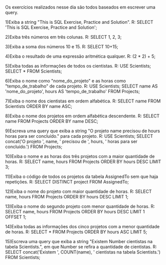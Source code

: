 Os exercícios realizados nesse dia são todos baseados em escrever uma query.


1)Exiba a string "This is SQL Exercise, Practice and Solution".
  R:  SELECT 'This is SQL Exercise, Practice and Solution';

2)Exiba três números em três colunas.
  R:  SELECT 1, 2, 3;

3)Exiba a soma dos números 10 e 15.
  R:  SELECT 10+15;

4)Exiba o resultado de uma expressão aritmética qualquer.
  R:   (2 * 2) + 5;

5)Exiba todas as informações de todos os cientistas.
  R:  USE Scientists;
      SELECT * FROM Scientists;

6)Exiba o nome como "nome_do_projeto" e as horas como "tempo_de_trabalho" de cada projeto.
  R:  USE Scientists;
      SELECT name AS 'nome_do_projeto', hours AS 'tempo_de_trabalho' FROM Projects;

7)Exiba o nome dos cientistas em ordem alfabética.
  R:  SELECT name FROM Scientists
      ORDER BY name ASC;

8)Exiba o nome dos projetos em ordem alfabética descendente.
  R:  SELECT name FROM Projects
      ORDER BY name DESC;

9)Escreva uma query que exiba a string "O projeto name precisou de hours horas para ser concluído." para cada projeto.
  R:  USE Scientists;
      SELECT concat('O projeto ', name, ' precisou de ', hours, ' horas 
      para ser concluído.') FROM Projects;

10)Exiba o nome e as horas dos três projetos com a maior quantidade de horas.
  R:  SELECT name, hours FROM Projects
      ORDER BY hours DESC
      LIMIT 3;

11)Exiba o código de todos os projetos da tabela AssignedTo sem que haja repetições.
  R:  SELECT DISTINCT project FROM AssignedTo;

12)Exiba o nome do projeto com maior quantidade de horas.
  R:  SELECT name, hours FROM Projects
      ORDER BY hours DESC
      LIMIT 1;

13)Exiba o nome do segundo projeto com menor quantidade de horas.
  R:  SELECT name, hours FROM Projects
      ORDER BY hours DESC
      LIMIT 1
      OFFSET 1;

14)Exiba todas as informações dos cinco projetos com a menor quantidade de horas.
  R:  SELECT * FROM Projects
      ORDER BY hours ASC
      LIMIT 5;

15)Escreva uma query que exiba a string "Existem Number cientistas na tabela Scientists.", em que Number se refira a quantidade de cientistas.
  R:  SELECT concat('Existem ', COUNT(name), ' cientistas na tabela Scientists.') FROM Scientists;
